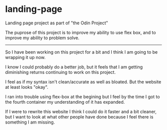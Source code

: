 # landing-page
Landing page project as part of "the Odin Project"

The puprose of this project is to improve my ability to use flex box, and to improve my ability to problem solve.

---------------------------------------------------------------------

So I have been working on this project for a bit and I think I am going to be wrapping it up now.

I know I could probably do a better job, but it feels that I am getting diminishing returns continuing to work on this project. 

I feel as if my syntax isn't clean/accurate as well as bloated. But the website at least looks "okay".

I ran into trouble using flex-box at the begining but I feel by the time I got to the fourth container my understanding of it has expanded.

If I were to rewrite this website I think I could do it faster and a bit cleaner, but I want to look at what other people have done because I feel there is something I am missing. 